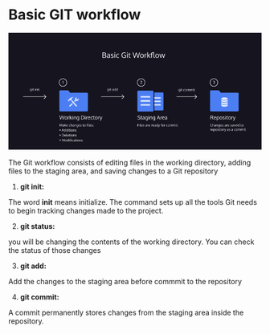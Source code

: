 # Basic GIT workflow



![alt text](git-workflow.png)

The Git workflow consists of editing files in the working directory, adding files to the staging area, and saving changes to a Git repository

1. **git init:** 

The word **init** means initialize. The command sets up all the tools Git needs to begin tracking changes made to the project.

2. **git status:**

you will be changing the contents of the working directory. You can check the status of those changes

3. **git add:**

Add the changes to the staging area before commmit to the repository

4. **git commit:**

A commit permanently stores changes from the staging area inside the repository.